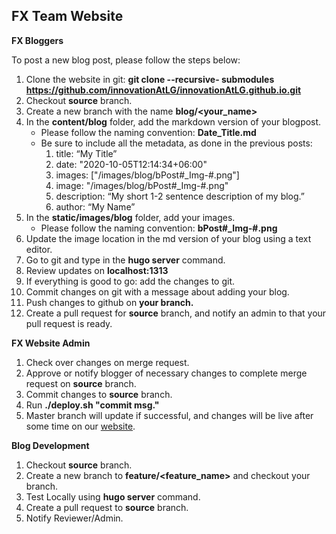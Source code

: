 ## FX Team Website

**FX Bloggers**

To post a new blog post, please follow the steps below:

1. Clone the website in git: **git clone --recursive- submodules https://github.com/innovationAtLG/innovationAtLG.github.io.git** 
2. Checkout **source** branch.
3. Create a new branch with the name **blog/<your_name>**
4. In the **content/blog** folder, add the markdown version of your blogpost.
    * Please follow the naming convention: **Date_Title.md**
    * Be sure to include all the metadata, as done in the previous posts:
        1. title: “My Title”
        2. date: "2020-10-05T12:14:34+06:00"
        3. images: ["/images/blog/bPost#_Img-#.png"]
        4. image: "/images/blog/bPost#_Img-#.png"
        5. description: “My short 1-2 sentence description of my blog.”
        6. author: “My Name”
5. In the **static/images/blog** folder, add your images.
    * Please follow the naming convention: **bPost#_Img-#.png**
6. Update the image location in the md version of your blog using a text editor.
7. Go to git and type in the **hugo server** command.
8. Review updates on **localhost:1313**
9. If everything is good to go: add the changes to git.
10. Commit changes on git with a message about adding your blog.
11. Push changes to github on **your branch.**
12. Create a pull request for **source** branch, and notify an admin to that your pull request is ready.


**FX Website Admin**
1. Check over changes on merge request.
2. Approve or notify blogger of necessary changes to complete merge request on **source** branch.
3. Commit changes to **source** branch.
4. Run **./deploy.sh "commit msg."**
5. Master branch will update if successful, and changes will be live after some time on our [website](https://innovationatlg.github.io/).

**Blog Development**
1. Checkout **source** branch.
2. Create a new branch to **feature/<feature_name>** and checkout your branch.
3. Test Locally using **hugo server** command.
4. Create a pull request to **source** branch.
5. Notify Reviewer/Admin.
